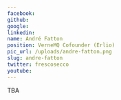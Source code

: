 ```yaml
---
facebook: 
github: 
google: 
linkedin: 
name: André Fatton
position: VerneMQ Cofounder (Erlio)
pic_url: /uploads/andre-fatton.png
slug: andre-fatton
twitter: frescosecco
youtube: 
---
```

<p>TBA</p>
